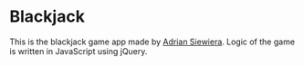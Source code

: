 # Blackjack

This is the blackjack game app made by [Adrian Siewiera](https://www.linkedin.com/in/adrian-siewiera/). Logic of the game is written in JavaScript using jQuery.